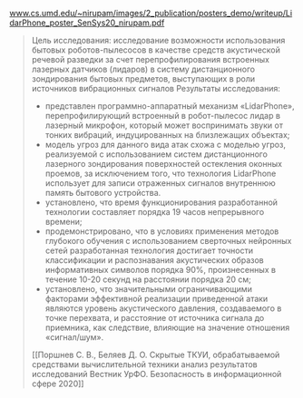 www.cs.umd.edu/~nirupam/images/2_publication/posters_demo/writeup/LidarPhone_poster_SenSys20_nirupam.pdf

>Цель исследования: исследование возможности использования бытовых роботов-пылесосов в качестве средств акустической речевой разведки за счет перепрофилирования встроенных лазерных датчиков (лидаров) в систему дистанционного зондирования бытовых предметов, выступающих в роли источников вибрационных сигналов
>Результаты исследования: 
>- представлен программно-аппаратный механизм «LidarPhone», перепрофилирующий встроенный в робот-пылесос лидар в лазерный микрофон, который может воспринимать звуки от тонких вибраций, индуцированных на близлежащих объектах; 
>- модель угроз для данного вида атак схожа с моделью угроз, реализуемой с использованием систем дистанционного лазерного зондирования поверхностей остекления оконных проемов, за исключением того, что технология LidarPhone использует для записи отраженных сигналов внутреннюю память бытового устройства. 
>- установлено, что время функционирования разработанной технологии составляет порядка 19 часов непрерывного времени; 
>- продемонстрировано, что в условиях применения методов глубокого обучения с использованием сверточных нейронных сетей разработанная технология достигает точности классификации и распознавания акустических образов информативных символов порядка 90%, произнесенных в течение 10-20 секунд на расстоянии порядка 20 см; 
>- установлено, что значительными ограничивающими факторами эффективной реализации приведенной атаки являются уровень акустического давления, создаваемого в точке перехвата, и расстояние от источника сигнала до приемника, как следствие, влияющие на значение отношения «сигнал/шум».
>
>[[Поршнев С. В., Беляев Д. О. Скрытые ТКУИ, обрабатываемой средствами вычислительной техники анализ результатов исследований Вестник УрФО. Безопасность в информационной сфере 2020]]